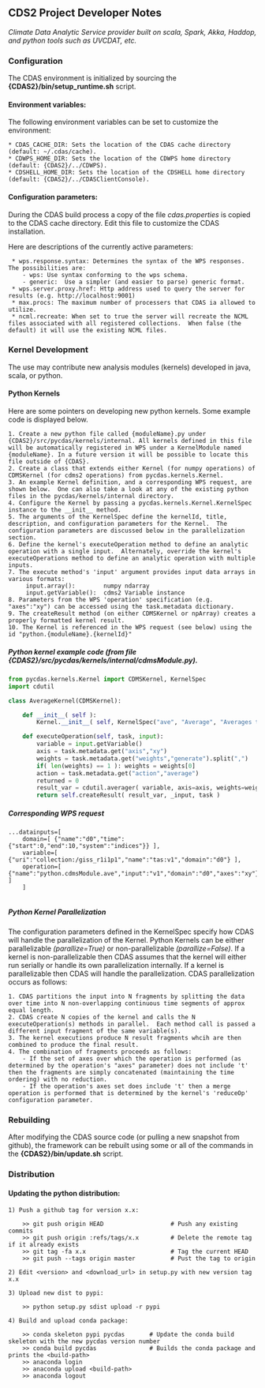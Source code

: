 ##                                CDS2 Project Developer Notes

_Climate Data Analytic Service provider built on scala, Spark, Akka, Haddop, and python tools such as UVCDAT, etc._

###  Configuration

The CDAS environment is initialized by sourcing the **{CDAS2}/bin/setup_runtime.sh** script.

####  Environment variables:
The following environment variables can be set to customize the environment:

    * CDAS_CACHE_DIR: Sets the location of the CDAS cache directory (default: ~/.cdas/cache).
    * CDWPS_HOME_DIR: Sets the location of the CDWPS home directory (default: {CDAS2}/../CDWPS).
    * CDSHELL_HOME_DIR: Sets the location of the CDSHELL home directory (default: {CDAS2}/../CDASClientConsole).

####  Configuration parameters:
During the CDAS build process a copy of the file _cdas.properties_ is copied to the CDAS cache directory.
    Edit this file to customize the CDAS installation. 
    
Here are descriptions of the currently active parameters:
     
     * wps.response.syntax: Determines the syntax of the WPS responses.  The possibilities are:
        - wps: Use syntax conforming to the wps schema.
        - generic:  Use a simpler (and easier to parse) generic format.
     * wps.server.proxy.href: Http address used to query the server for results (e.g. http://localhost:9001)
     * max.procs: The maximum number of processers that CDAS ia allowed to utilize.
     * ncml.recreate: When set to true the server will recreate the NCML files associated with all registered collections.  When false (the default) it will use the existing NCML files.
     

###  Kernel Development

The use may contribute new analysis modules (kernels) developed in java, scala, or python.  

#### Python Kernels
Here are some pointers on developing new python kernels. Some example code is displayed below.

    1. Create a new python file called {moduleName}.py under {CDAS2}/src/pycdas/kernels/internal. All kernels defined in this file will be automatically registered in WPS under a KernelModule named {moduleName}. In a future version it will be possible to locate this file outside of {CDAS}.
    2. Create a class that extends either Kernel (for numpy operations) of CDMSKernel (for cdms2 operations) from pycdas.kernels.Kernel.  
    3. An example Kernel definition, and a corresponding WPS request, are shown below.  One can also take a look at any of the existing python files in the pycdas/kernels/internal directory.
    4. Configure the Kernel by passing a pycdas.kernels.Kernel.KernelSpec instance to the __init__ method.  
    5. The arguments of the KernelSpec define the kernelId, title, description, and configuration parameters for the Kernel.  The configuration parameters are discussed below in the parallelization section.
    6. Define the kernel's executeOperation method to define an analytic operation with a single input.  Alternately, override the kernel's executeOperations method to define an analytic operation with multiple inputs.
    7. The execute method's 'input' argument provides input data arrays in various formats:
         input.array():        numpy ndarray
         input.getVariable():  cdms2 Variable instance
    8. Parameters from the WPS 'operation' specification (e.g. "axes":"xy") can be accessed using the task.metadata dictionary.
    9. The createResult method (on either CDMSKernel or npArray) creates a properly formatted kernel result.
    10. The Kernel is referenced in the WPS request (see below) using the id "python.{moduleName}.{kernelId}"
    
##### Python kernel example code (from file {CDAS2}/src/pycdas/kernels/internal/cdmsModule.py).

```python
from pycdas.kernels.Kernel import CDMSKernel, KernelSpec
import cdutil

class AverageKernel(CDMSKernel):

    def __init__( self ):
        Kernel.__init__( self, KernelSpec("ave", "Average", "Averages the inputs using UVCDAT with area weighting by default", parallize=True ) )

    def executeOperation(self, task, input):
        variable = input.getVariable()
        axis = task.metadata.get("axis","xy")
        weights = task.metadata.get("weights","generate").split(",")
        if( len(weights) == 1 ): weights = weights[0]
        action = task.metadata.get("action","average")
        returned = 0
        result_var = cdutil.averager( variable, axis=axis, weights=weights, action=action, returned=returned )
        return self.createResult( result_var, _input, task )

```
##### Corresponding WPS request
```
...datainputs=[
    domain=[ {"name":"d0","time":{"start":0,"end":10,"system":"indices"}} ],
    variable=[ {"uri":"collection:/giss_r1i1p1","name":"tas:v1","domain":"d0"} ],
    operation=[ {"name":"python.cdmsModule.ave","input":"v1","domain":"d0","axes":"xy"} ]
    ]
    
```

##### Python Kernel Parallelization
The configuration parameters defined in the KernelSpec specify how CDAS will handle the parallelization of the Kernel.   Python Kernels can be 
either parallelizable _(parallize=True)_ or non-parallelizable _(parallize=False)_.  If a kernel is non-parallelizable then CDAS assumes that the kernel will either run serially or handle 
its own parallelization internally.  If a kernel is parallelizable then CDAS will handle the parallelization.  CDAS parallelization occurs as follows:

    1. CDAS partitions the input into N fragments by splitting the data over time into N non-overlapping continuous time segments of approx equal length.
    2. CDAS create N copies of the kernel and calls the N executeOperation(s) methods in parallel.  Each method call is passed a different input fragment of the same variable(s).
    3. The kernel executions produce N result fragments whcih are then combined to produce the final result.
    4. The combination of fragments proceeds as follows:
        - If the set of axes over which the operation is performed (as determined by the operation's "axes" parameter) does not include 't' then the fragments are simply concatenated (maintaining the time ordering) with no reduction.
        - If the operation's axes set does include 't' then a merge operation is performed that is determined by the kernel's 'reduceOp' configuration parameter.

###  Rebuilding

After modifying the CDAS source code (or pulling a new snapshot from github), the framework can be rebuilt using some or all of the 
commands in the **{CDAS2}/bin/update.sh** script.

###  Distribution

####  Updating the python distribution:

    1) Push a github tag for version x.x:
    
        >> git push origin HEAD                   # Push any existing commits
        >> git push origin :refs/tags/x.x         # Delete the remote tag if it already exists
        >> git tag -fa x.x                        # Tag the current HEAD
        >> git push --tags origin master          # Pust the tag to origin
        
    2) Edit <version> and <download_url> in setup.py with new version tag x.x
    
    3) Upload new dist to pypi:
     
        >> python setup.py sdist upload -r pypi
        
    4) Build and upload conda package:
    
        >> conda skeleton pypi pycdas       # Update the conda build skeleton with the new pycdas version number
        >> conda build pycdas               # Builds the conda package and prints the <build-path>
        >> anaconda login
        >> anaconda upload <build-path>
        >> anaconda logout
        
  
        
    